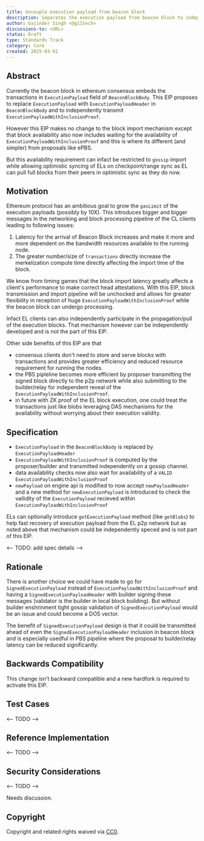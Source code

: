 ```yaml
---
title: Uncouple execution payload from beacon block
description: Separates the execution payload from beacon block to independently transmit them
author: Gajinder Singh <@g11tech>
discussions-to: <URL>
status: Draft
type: Standards Track
category: Core
created: 2025-03-01
---
```


## Abstract

Currently the beacon block in ethereum consensus embeds the transactions in `ExecutionPayload` field of `BeaconBlockBody`. This EIP proposes to replace `ExecutionPayload` with `ExecutionPayloadHeader` in `BeaconBlockBody` and to independently transmit `ExecutionPayloadWithInclusionProof`.

However this EIP makes no change to the block import mechanism except that block availability also now includes waiting for the availability of `ExecutionPayloadWithInclusionProof` and this is where its different (and simpler) from proposals like ePBS.

But this availability requirement can infact be restricted to `gossip` import while allowing optimistic syncing of ELs on checkpoint/range sync as EL can pull full blocks from their peers in optimistic sync as they do now.

## Motivation

Ethereum protocol has an ambitious goal to grow the `gasLimit` of the execution payloads (possibly by 10X). This introduces bigger and bigger messages in the networking and  block processing pipeline of the CL clients leading to following issues:

1. Latency for the arrival of Beacon Block increases and make it more and more dependent on the bandwidth resources available to the running node.
2. The greater number/size of `transactions` directly increase the merkelization compute time directly affecting the import time of the block.

We know from timing games that the block import latency greatly affects a client's performance to make correct head attestations. With this EIP, block transmission and import pipeline will be unchocked and allows for greater flexibility in reception of huge `ExecutionPayloadWithInclusionProof` while the beacon block can undergo processing. 

Infact EL clients can also independently participate in the propagation/pull of the execution blocks. That mechanism however can be independently developed and is not the part of this EIP.

Other side benefits of this EIP are that 

- consensus clients don't need to store and serve blocks with transactions and provides greater efficiency and reduced resource requirement for running the nodes.
- the PBS pipleline becomes more efficient by proposer transmitting the signed block directly to the p2p network while also submitting to the builder/relay for independent reveal of the `ExecutionPayloadWithInclusionProof`.
- in future with ZK proof of the EL block execution, one could treat the transactions just like blobs leveraging DAS mechanisms for the availability without worrying about their execution validity.

## Specification

- `ExecutionPayload` in the `BeaconBlockBody` is replaced by `ExecutionPayloadHeader`
- `ExecutionPayloadWithInclusionProof` is computed by the proposer/builder and transmitted independently on a gossip channel.
- data availability checks now also wait for availability of a `VALID` `ExecutionPayloadWithInclusionProof`
- `newPayload` on engine api is modified to now accept `newPayloadHeader` and a new method for `newExecutionPayload` is introduced to check the vailidity of the `ExecutionPayload` recieved within `ExecutionPayloadWithInclusionProof`

ELs can optionally introduce `getExecutionPayload` method (like `getBlobs`) to help fast recovery of execution payload from the EL p2p network but as noted above that mechanism could be independently speced and is not part of this EIP.

<-- TODO: add spec details -->

## Rationale

There is another choice we could have made to go for `SignedExecutionPayload` instead of `ExecutionPayloadWithInclusionProof` and having a `SignedExecutionPayloadHeader` with builder signing these messages (validator is the builder in local block building). But without builder enshrinment tight gossip validation of `SignedExecutionPayload` would be an issue and could become a DOS vector.

The benefit of `SignedExecutionPayload` design is that it could be transmitted ahead of even the `SignedExecutionPayloadHeader` inclusion in beacon block and is especially usedful in PBS pipeline where the proposal to builder/relay latency can be reduced significantly.

## Backwards Compatibility

This change isn't backward compatible and a new hardfork is required to activate this EIP.

## Test Cases

<-- TODO -->

## Reference Implementation

<-- TODO -->

## Security Considerations

<-- TODO -->

Needs discussion.

## Copyright

Copyright and related rights waived via [CC0](../LICENSE.md).

